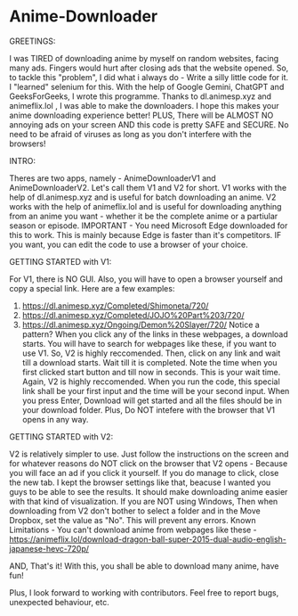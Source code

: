# Anime-Downloader

GREETINGS:

I was TIRED of downloading anime by myself on random websites, facing many ads. Fingers would hurt after closing ads that the website opened.
So, to tackle this "problem", I did what i always do - Write a silly little code for it. 
I "learned" selenium for this. With the help of Google Gemini, ChatGPT and GeeksForGeeks, I wrote this programme.
Thanks to dl.animesp.xyz and animeflix.lol , I was able to make the downloaders.
I hope this makes your anime downloading experience better!
PLUS, There will be ALMOST NO annoying ads on your screen AND this code is pretty SAFE and SECURE. No need to be afraid of viruses as long as you don't interfere with the browsers!

INTRO:

Theres are two apps, namely - AnimeDownloaderV1 and AnimeDownloaderV2. Let's call them V1 and V2 for short.
V1 works with the help of dl.animesp.xyz and is useful for batch downloading an anime.
V2 works with the help of animeflix.lol and is useful for downloading anything from an anime you want - whether it be the complete anime or a partiular season or episode.
IMPORTANT - You need Microsoft Edge downloaded for this to work. This is mainly because Edge is faster than it's competitors. IF you want, you can edit the code to use a browser of your choice.

GETTING STARTED with V1:

For V1, there is NO GUI. Also, you will have to open a browser yourself and copy a special link. Here are a few examples:
1) https://dl.animesp.xyz/Completed/Shimoneta/720/
2) https://dl.animesp.xyz/Completed/JOJO%20Part%203/720/
3) https://dl.animesp.xyz/Ongoing/Demon%20Slayer/720/
Notice a pattern? When you click any of the links in these webpages, a download starts. You will have to search for webpages like these, if you want to use V1. So, V2 is highly reccomended.
Then, click on any link and wait till a download starts. Wait till it is completed. Note the time when you first clicked start button and till now in seconds. This is your wait time.
Again, V2 is highly reccomended.
When you run the code, this special link shall be your first input and the time will be your second input.
When you press Enter, Download will get started and all the files should be in your download folder.
Plus, Do NOT intefere with the browser that V1 opens in any way.

GETTING STARTED with V2:

V2 is relatively simpler to use. Just follow the instructions on the screen and for whatever reasons do NOT click on the browser that V2 opens -  Because you will face an ad if you click it yourself.
If you do manage to click, close the new tab. I kept the browser settings like that, beacuse I wanted you guys to be able to see the results.
It should make downloading anime easier with that kind of visualization.
If you are NOT using Windows, Then when downloading from V2 don't bother to select a folder and in the Move Dropbox, set the value as "No". This will prevent any errors.
Known Limitations - You can't download anime from webpages like these - https://animeflix.lol/download-dragon-ball-super-2015-dual-audio-english-japanese-hevc-720p/

AND, That's it! With this, you shall be able to download many anime, have fun!

Plus, I look forward to working with contributors. Feel free to report bugs, unexpected behaviour, etc.
